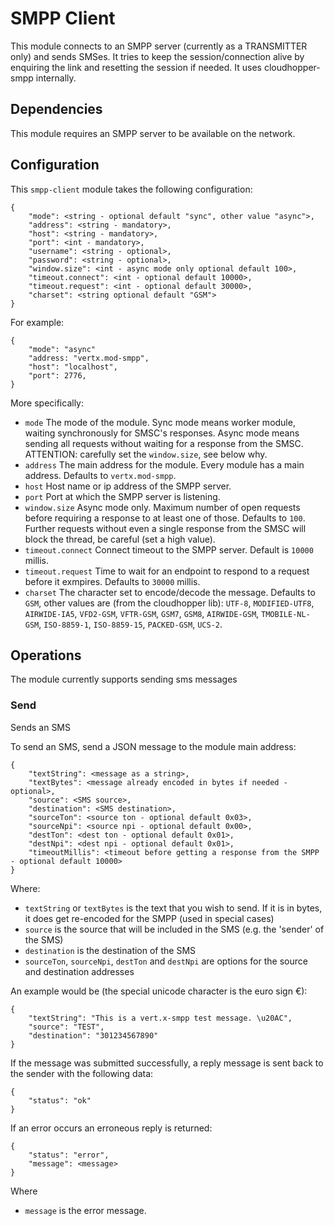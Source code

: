 # SMPP Client

This module connects to an SMPP server (currently as a TRANSMITTER only) and sends SMSes. It tries to keep the session/connection alive by enquiring the link and resetting the session if needed. It uses cloudhopper-smpp internally.

## Dependencies

This module requires an SMPP server to be available on the network.

## Configuration

This `smpp-client` module takes the following configuration:

    {
        "mode": <string - optional default "sync", other value "async">,
        "address": <string - mandatory>,
        "host": <string - mandatory>,
        "port": <int - mandatory>,
        "username": <string - optional>,
        "password": <string - optional>,
        "window.size": <int - async mode only optional default 100>,
        "timeout.connect": <int - optional default 10000>,
        "timeout.request": <int - optional default 30000>,
        "charset": <string optional default "GSM">
    }

For example:

    {
        "mode": "async"
        "address: "vertx.mod-smpp",
        "host": "localhost",
        "port": 2776,
    }

More specifically:
* `mode` The mode of the module. Sync mode means worker module, waiting synchronously for SMSC's responses. Async mode means sending all requests without waiting for a response from the SMSC. ATTENTION: carefully set the `window.size`, see below why.
* `address` The main address for the module. Every module has a main address. Defaults to `vertx.mod-smpp`.
* `host` Host name or ip address of the SMPP server.
* `port` Port at which the SMPP server is listening.
* `window.size` Async mode only. Maximum number of open requests before requiring a response to at least one of those. Defaults to `100`. Further requests without even a single response from the SMSC will block the thread, be careful (set a high value).
* `timeout.connect` Connect timeout to the SMPP server. Default is `10000` millis.
* `timeout.request` Time to wait for an endpoint to respond to a request before it exmpires. Defaults to `30000` millis.
* `charset` The character set to encode/decode the message. Defaults to `GSM`, other values are (from the cloudhopper lib): `UTF-8`, `MODIFIED-UTF8`, `AIRWIDE-IA5`, `VFD2-GSM`, `VFTR-GSM`, `GSM7`, `GSM8`, `AIRWIDE-GSM`, `TMOBILE-NL-GSM`, `ISO-8859-1`, `ISO-8859-15`, `PACKED-GSM`, `UCS-2`.

## Operations

The module currently supports sending sms messages

### Send

Sends an SMS

To send an SMS, send a JSON message to the module main address:

    {
        "textString": <message as a string>,
        "textBytes": <message already encoded in bytes if needed - optional>,
        "source": <SMS source>,
        "destination": <SMS destination>,
        "sourceTon": <source ton - optional default 0x03>,
        "sourceNpi": <source npi - optional default 0x00>,
        "destTon": <dest ton - optional default 0x01>,
        "destNpi": <dest npi - optional default 0x01>,
        "timeoutMillis": <timeout before getting a response from the SMPP - optional default 10000>
    }

Where:
* `textString` or `textBytes` is the text that you wish to send. If it is in bytes, it does get re-encoded for the SMPP (used in special cases)
* `source` is the source that will be included in the SMS (e.g. the 'sender' of the SMS)
* `destination` is the destination of the SMS
* `sourceTon`, `sourceNpi`, `destTon` and `destNpi` are options for the source and destination addresses

An example would be (the special unicode character is the euro sign €):

    {
        "textString": "This is a vert.x-smpp test message. \u20AC",
        "source": "TEST",
        "destination": "301234567890"
    }

If the message was submitted successfully, a reply message is sent back to the sender with the following data:

    {
        "status": "ok"
    }

If an error occurs an erroneous reply is returned:

    {
        "status": "error",
        "message": <message>
    }

Where
* `message` is the error message.
